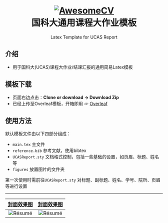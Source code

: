 

<h1 align="center">
  <a href="https://github.com/swq123459/GZHU-Report-Latex-Version">
    <img alt="AwesomeCV" src="https://github.com/jweihe/UCAS_Latex_Template/blob/main/figures/ucas_logo.png"  />
  </a>

  <br />
  国科大通用课程大作业模板

</h1>

<p align="center">
  Latex Template for UCAS Report
</p>


## 介绍
- 用于国科大(UCAS)课程大作业/结课汇报的通用简易Latex模板

## 模板下载

* 页面右边点击：**Clone or download -> Download Zip**
* 已经上传至Overleaf模板，开箱即用 ☞ [Overleaf](https://github.com/mohuangrui/ucasthesis/wiki/字体配置#linuxoverleaf-系统的字体配置)

## 使用方法
默认模板文件由以下四部分组成：

- `main.tex` 主文件
- `reference.bib` 参考文献，使用bibtex
- `UCASReport.sty` 文档格式控制，包括一些基础的设置，如页眉、标题、姓名等
- `figures` 放置图片的文件夹

第一次使用时需前往`UCASReport.sty` 对标题、副标题、姓名、学号、院所、页眉等进行设置

---------

|  [封面效果图](https://github.com/jweihe/UCAS_Latex_Template/blob/main/ucas_report.png) |  [封面效果图](https://github.com/jweihe/UCAS_Latex_Template/blob/main/ucas_report.png)| 
|:---:|:---:|
| ![Résumé](https://github.com/jweihe/UCAS_Latex_Template/blob/main/ucas_report.png?raw=true) | ![Résumé](https://github.com/jweihe/UCAS_Latex_Template/blob/main/ucas_report.png?raw=true)| 

